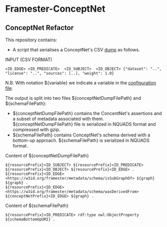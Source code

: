 # Framester-ConceptNet


## ConceptNet Refactor

This repository contains:
* A script that serialises a ConceptNet's CSV [dump](https://github.com/commonsense/conceptnet5/wiki/Downloads#assertions) as follows.

INPUT (CSV FORMAT)

```
<ID_EDGE> <ID_PREDICATE>  <ID_SUBJECT>  <ID_OBJECT> {"dataset": "..", "license": "..", "sources": [..], "weight": 1.0}
```

N.B. With notation ${variable} we indicate a variable in the [configuration file](https://github.com/luigi-asprino/framester-conceptnet/blob/master/src/main/resources/properties.properties).

The output is split into two files ${conceptNetDumpFilePath} and ${schemaFilePath}:
* ${conceptNetDumpFilePath} contains the ConcentNet's assertions and a subset of metadata associated with them. ${conceptNetDumpFilePath}  file is serialized in NQUADS format and compressed with gzip.
* ${schemaFilePath} contains ConceptNet's schema derived with a bottom-up approach. ${schemaFilePath} is serialized in NQUADS format. 

Content of ${conceptNetDumpFilePath} 
```
${resourcePrefix}<ID_SUBJECT> ${resourcePrefix}<ID_PREDICATE> ${resourcePrefix}<ID_OBJECT> ${resourcePrefix}<ID_EDGE> .
${resourcePrefix}<ID_EDGE> <https://w3id.org/framester/metadata/schema/isSubGraphOf> ${graph} ${graph} .
${resourcePrefix}<ID_EDGE> <https://w3id.org/framester/metadata/schema/wasDerivedFrom> ${conceptNetPrefix}<ID_EDGE> ${graph} .
```

Content of ${schemaFilePath}
```
${resourcePrefix}<ID_PREDICATE> rdf:type owl:ObjectProperty ${schemaBottomUpURI} .
```


